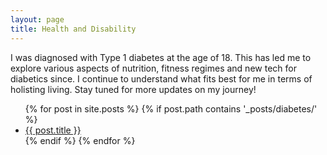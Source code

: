 ```yaml
---
layout: page
title: Health and Disability
---
```


<p>
    I was diagnosed with Type 1 diabetes at the age of 18. This has led me to explore various aspects of nutrition, fitness regimes and new tech for diabetics since. I continue to understand what fits best for me in terms of holisting living. Stay tuned for more updates on my journey!
</p>

<ul>
  {% for post in site.posts %}
    {% if post.path contains '_posts/diabetes/' %}
      <li>
        <a href="{{ post.url}}">{{ post.title }}</a>
      </li>
    {% endif %}
  {% endfor %}
</ul>